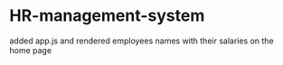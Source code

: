 # HR-management-system

added app.js and rendered employees names with their salaries on the home page
